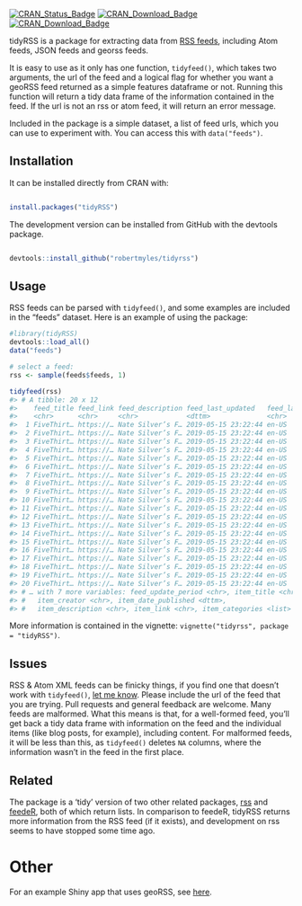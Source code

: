 
<!-- README.md is generated from README.Rmd. Please edit that file -->

[![CRAN\_Status\_Badge](https://www.r-pkg.org/badges/version/tidyRSS)](https://cran.r-project.org/package=tidyRSS)
[![CRAN\_Download\_Badge](http://cranlogs.r-pkg.org/badges/tidyRSS)](https://CRAN.R-project.org/package=tidyRSS)
[![CRAN\_Download\_Badge](http://cranlogs.r-pkg.org/badges/grand-total/tidyRSS)](https://CRAN.R-project.org/package=tidyRSS)

tidyRSS is a package for extracting data from [RSS
feeds](https://en.wikipedia.org/wiki/RSS), including Atom feeds, JSON
feeds and georss feeds.  

It is easy to use as it only has one function, `tidyfeed()`, which takes
two arguments, the url of the feed and a logical flag for whether you
want a geoRSS feed returned as a simple features dataframe or not.
Running this function will return a tidy data frame of the information
contained in the feed. If the url is not an rss or atom feed, it will
return an error message.

Included in the package is a simple dataset, a list of feed urls, which
you can use to experiment with. You can access this with
`data("feeds")`.

## Installation

It can be installed directly from CRAN with:

``` r

install.packages("tidyRSS")
```

The development version can be installed from GitHub with the devtools
package.

``` r

devtools::install_github("robertmyles/tidyrss")
```

## Usage

RSS feeds can be parsed with `tidyfeed()`, and some examples are
included in the “feeds” dataset. Here is an example of using the
package:

``` r
#library(tidyRSS)
devtools::load_all()
data("feeds")

# select a feed:
rss <- sample(feeds$feeds, 1)

tidyfeed(rss)
#> # A tibble: 20 x 12
#>    feed_title feed_link feed_description feed_last_updated   feed_language
#>    <chr>      <chr>     <chr>            <dttm>              <chr>        
#>  1 FiveThirt… https://… Nate Silver’s F… 2019-05-15 23:22:44 en-US        
#>  2 FiveThirt… https://… Nate Silver’s F… 2019-05-15 23:22:44 en-US        
#>  3 FiveThirt… https://… Nate Silver’s F… 2019-05-15 23:22:44 en-US        
#>  4 FiveThirt… https://… Nate Silver’s F… 2019-05-15 23:22:44 en-US        
#>  5 FiveThirt… https://… Nate Silver’s F… 2019-05-15 23:22:44 en-US        
#>  6 FiveThirt… https://… Nate Silver’s F… 2019-05-15 23:22:44 en-US        
#>  7 FiveThirt… https://… Nate Silver’s F… 2019-05-15 23:22:44 en-US        
#>  8 FiveThirt… https://… Nate Silver’s F… 2019-05-15 23:22:44 en-US        
#>  9 FiveThirt… https://… Nate Silver’s F… 2019-05-15 23:22:44 en-US        
#> 10 FiveThirt… https://… Nate Silver’s F… 2019-05-15 23:22:44 en-US        
#> 11 FiveThirt… https://… Nate Silver’s F… 2019-05-15 23:22:44 en-US        
#> 12 FiveThirt… https://… Nate Silver’s F… 2019-05-15 23:22:44 en-US        
#> 13 FiveThirt… https://… Nate Silver’s F… 2019-05-15 23:22:44 en-US        
#> 14 FiveThirt… https://… Nate Silver’s F… 2019-05-15 23:22:44 en-US        
#> 15 FiveThirt… https://… Nate Silver’s F… 2019-05-15 23:22:44 en-US        
#> 16 FiveThirt… https://… Nate Silver’s F… 2019-05-15 23:22:44 en-US        
#> 17 FiveThirt… https://… Nate Silver’s F… 2019-05-15 23:22:44 en-US        
#> 18 FiveThirt… https://… Nate Silver’s F… 2019-05-15 23:22:44 en-US        
#> 19 FiveThirt… https://… Nate Silver’s F… 2019-05-15 23:22:44 en-US        
#> 20 FiveThirt… https://… Nate Silver’s F… 2019-05-15 23:22:44 en-US        
#> # … with 7 more variables: feed_update_period <chr>, item_title <chr>,
#> #   item_creator <chr>, item_date_published <dttm>,
#> #   item_description <chr>, item_link <chr>, item_categories <list>
```

More information is contained in the vignette: `vignette("tidyrss",
package = "tidyRSS")`.

## Issues

RSS & Atom XML feeds can be finicky things, if you find one that doesn’t
work with `tidyfeed()`, [let me
know](https://github.com/robertmyles/tidyrss/issues). Please include the
url of the feed that you are trying. Pull requests and general feedback
are welcome. Many feeds are malformed. What this means is that, for a
well-formed feed, you’ll get back a tidy data frame with information on
the feed and the individual items (like blog posts, for example),
including content. For malformed feeds, it will be less than this, as
`tidyfeed()` deletes `NA` columns, where the information wasn’t in the
feed in the first place.

## Related

The package is a ‘tidy’ version of two other related packages,
[rss](https://github.com/noahhl/r-does-rss) and
[feedeR](https://github.com/DataWookie/feedeR), both of which return
lists. In comparison to feedeR, tidyRSS returns more information from
the RSS feed (if it exists), and development on rss seems to have
stopped some time ago.

# Other

For an example Shiny app that uses geoRSS, see
[here](https://github.com/RobertMyles/shinyGeoRSS).
